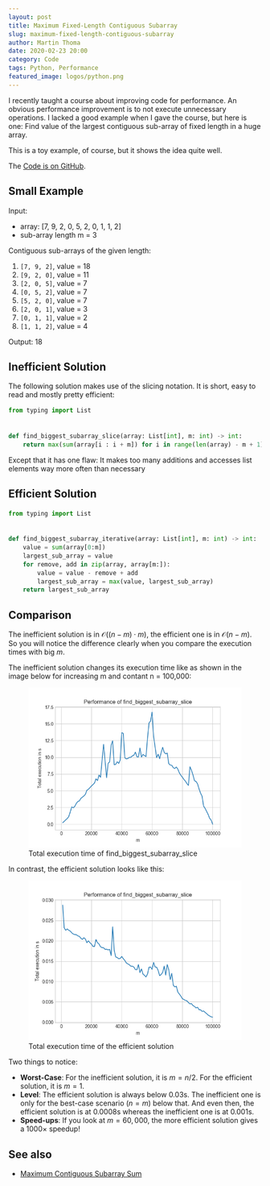 ```yaml
---
layout: post
title: Maximum Fixed-Length Contiguous Subarray
slug: maximum-fixed-length-contiguous-subarray
author: Martin Thoma
date: 2020-02-23 20:00
category: Code
tags: Python, Performance
featured_image: logos/python.png
---
```

I recently taught a course about improving code for performance. An obvious
performance improvement is to not execute unnecessary operations. I lacked a
good example when I gave the course, but here is one: Find value of the largest
contiguous sub-array of fixed length in a huge array.

This is a toy example, of course, but it shows the idea quite well.

The [Code is on GitHub](https://github.com/MartinThoma/algorithms/tree/master/Python/continuous-subarray).


## Small Example

Input:

* array: [7, 9, 2, 0, 5, 2, 0, 1, 1, 2]
* sub-array length m = 3

Contiguous sub-arrays of the given length:

1. `[7, 9, 2]`, value = 18
2. `[9, 2, 0]`, value = 11
3. `[2, 0, 5]`, value = 7
4. `[0, 5, 2]`, value = 7
5. `[5, 2, 0]`, value = 7
6. `[2, 0, 1]`, value = 3
7. `[0, 1, 1]`, value = 2
8. `[1, 1, 2]`, value = 4

Output: 18


## Inefficient Solution

The following solution makes use of the slicing notation. It is short,
easy to read and mostly pretty efficient:

```python
from typing import List


def find_biggest_subarray_slice(array: List[int], m: int) -> int:
    return max(sum(array[i : i + m]) for i in range(len(array) - m + 1))
```

Except that it has one flaw: It makes too many additions and accesses list
elements way more often than necessary


## Efficient Solution

```python
from typing import List


def find_biggest_subarray_iterative(array: List[int], m: int) -> int:
    value = sum(array[0:m])
    largest_sub_array = value
    for remove, add in zip(array, array[m:]):
        value = value - remove + add
        largest_sub_array = max(value, largest_sub_array)
    return largest_sub_array
```


## Comparison

The inefficient solution is in $\mathcal{O}((n - m) \cdot m)$, the efficient
one is in $\mathcal{O}(n - m)$. So you will notice the difference clearly when
you compare the execution times with big $m$.

The inefficient solution changes its execution time like as shown in the image
below for increasing m and contant n = 100,000:

<figure class="wp-caption aligncenter img-thumbnail">
    <a href="../images/2020/02/total-execution-time.png"><img src="../images/2020/02/total-execution-time.png" alt="Total execution time of find_biggest_subarray_slice" style="width: 512px;"/></a>
    <figcaption class="text-center">Total execution time of find_biggest_subarray_slice</figcaption>
</figure>

In contrast, the efficient solution looks like this:

<figure class="wp-caption aligncenter img-thumbnail">
    <a href="../images/2020/02/find_biggest_subarray_iterative.png"><img src="../images/2020/02/find_biggest_subarray_iterative.png" alt="Total execution time of the efficient solution" style="width: 512px;"/></a>
    <figcaption class="text-center">Total execution time of the efficient solution</figcaption>
</figure>

Two things to notice:

* **Worst-Case**: For the inefficient solution, it is $m = n/2$. For the
  efficient solution, it is $m = 1$.
* **Level**: The efficient solution is always below 0.03s. The inefficient one
  is only for the best-case scenario ($n=m$) below that. And even then, the
  efficient solution is at 0.0008s whereas the inefficient one is at 0.001s.
* **Speed-ups**: If you look at $m = 60,000$, the more efficient solution gives
  a 1000× speedup!


## See also

* [Maximum Contiguous Subarray Sum](https://martin-thoma.com/maximum-subarray-sum/)

